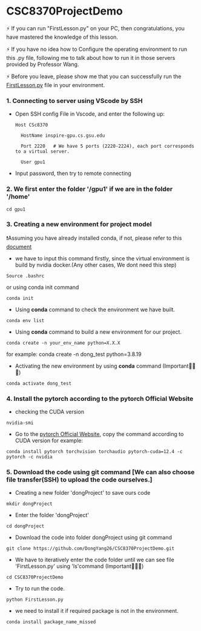 # CSC8370ProjectDemo

⚡ If you can run "FirstLesson.py" on your PC, then congratulations, you have mastered the knowledge of this lesson.

⚡ If you have no idea how to Configure the operating environment to run this .py file,
following me to talk about how to run it in those servers provided by Professor Wang.

⚡ Before you leave, please show me that you can successfully run the [FirstLesson.py](https://github.com/DongYang26/CSC8370ProjectDemo/blob/main/FirstLesson.py) file in your environment.

### 1. Connecting to server using VScode by SSH
* Open SSH config File in Vscode, and enter the following up:

      Host CSc8370
  
        HostName inspire-gpu.cs.gsu.edu
  
        Port 2220   # We have 5 ports (2220-2224), each port corresponds to a virtual server.
  
        User gpu1

* Input password, then try to remote connecting

### 2. We first enter the folder '/gpu1' if we are in the folder '/home'
    cd gpu1

### 3. Creating a new environment for project model

❗️Assuming you have already installed conda, if not, please refer to this [document](https://github.com/DongYang26/CSC8370ProjectDemo/blob/main/Preparation.md)
* we have to input this command firstly, since the virtual environment is build by nvidia docker.(Any other cases, We dont need this step)
```
Source .bashrc
```
or using conda init command
```
conda init
```
* Using **conda** command to check the environment we have built.
```
conda env list
```
* Using **conda** command to build a new environment for our project.
```
conda create -n your_env_name python=X.X.X
```
for example: conda create -n dong_test python=3.8.19
* Activating the new environment by using **conda** command (Important🌟🌟🌟)
```
conda activate dong_test
```

### 4. Install the pytorch according to the pytorch Official Website
* checking the CUDA version
```
nvidia-smi
```
* Go to the [pytorch Official Website](https://pytorch.org/get-started/locally/), copy the command according to CUDA version
for example:
```
conda install pytorch torchvision torchaudio pytorch-cuda=12.4 -c pytorch -c nvidia
```

### 5. Download the code using git command [We can also choose file transfer(SSH) to upload the code ourselves.]

* Creating a new folder 'dongProject' to save ours code
```
mkdir dongProject
```
* Enter the folder 'dongProject'
```
cd dongProject
```
* Download the code into folder dongProject using git command
```
git clone https://github.com/DongYang26/CSC8370ProjectDemo.git
```
* We have to iteratively enter the code folder until we can see file 'FirstLesson.py' using 'ls'command (Important🌟🌟🌟)
```
cd CSC8370ProjectDemo
```
* Try to run the code.
```
python FirstLesson.py
```
* we need to install it if required package is not in the environment.
```
conda install package_name_missed
```

